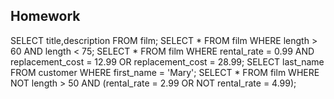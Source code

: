 ## Homework
SELECT title,description FROM film;
SELECT * FROM film WHERE length > 60 AND length < 75;
SELECT * FROM film WHERE rental_rate = 0.99 AND replacement_cost = 12.99 OR replacement_cost = 28.99;
SELECT last_name FROM customer WHERE first_name = 'Mary';
SELECT * FROM film WHERE NOT length > 50 AND (rental_rate = 2.99 OR NOT rental_rate = 4.99);
